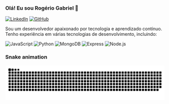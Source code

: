 ### Olá! Eu sou Rogério Gabriel 👋

[![LinkedIn](https://img.shields.io/badge/LinkedIn-blue?style=for-the-badge&logo=linkedin)](https://www.linkedin.com/in/rogerio-gabriel-ba3102194/)
[![GitHub](https://img.shields.io/badge/GitHub-black?style=for-the-badge&logo=github)](https://github.com/gccarvalho1)

Sou um desenvolvedor apaixonado por tecnologia e aprendizado contínuo. Tenho experiência em várias tecnologias de desenvolvimento, incluindo:

![JavaScript](https://img.shields.io/badge/JavaScript-323330?style=for-the-badge&logo=javascript&logoColor=F7DF1E)
![Python](https://img.shields.io/badge/Python-3776AB?style=for-the-badge&logo=python&logoColor=white)
![MongoDB](https://img.shields.io/badge/MongoDB-4EA94B?style=for-the-badge&logo=mongodb&logoColor=white)
![Express](https://img.shields.io/badge/Express.js-404D59?style=for-the-badge)
![Node.js](https://img.shields.io/badge/Node.js-43853D?style=for-the-badge&logo=node.js&logoColor=white)

### Snake animation
![Snake animation](https://github.com/gccarvalho1/gccarvalho1/blob/output/github-contribution-grid-snake.svg)
